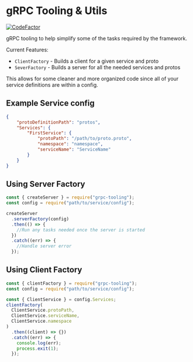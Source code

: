 # gRPC Tooling & Utils

[![CodeFactor](https://www.codefactor.io/repository/github/dills122/grpc-playground/badge)](https://www.codefactor.io/repository/github/dills122/grpc-playground)

gRPC tooling to help simplify some of the tasks required by the framework.

Current Features:

- `ClientFactory` - Builds a client for a given service and proto
- `SeverFactory` - Builds a server for all the needed services and protos

This allows for some cleaner and more organized code since all of your service definitions are within a config.

## Example Service config

```json
{
    "protoDefinitionPath": "protos",
    "Services": {
        "FirstService": {
            "protoPath": "/path/to/proto.proto",
            "namespace": "namespace",
            "serviceName": "ServiceName"
        }
    }
}
```

## Using Server Factory

```javascript
const { createServer } = require("grpc-tooling");
const config = require("path/to/service/config");

createServer
  .serverFactory(config)
  .then(() => {
    //Run any tasks needed once the server is started
  })
  .catch((err) => {
    //Handle server error
  });
```

## Using Client Factory

```javascript
const { clientFactory } = require("grpc-tooling");
const config = require("path/to/service/config");

const { ClientService } = config.Services;
clientFactory(
  ClientService.protoPath,
  ClientService.serviceName,
  ClientService.namespace
)
  .then((client) => {})
  .catch((err) => {
    console.log(err);
    process.exit(1);
  });
```
